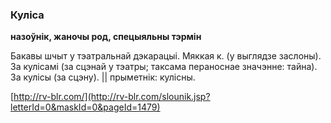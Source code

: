 ### Куліса
**назоўнік, жаночы род, спецыяльны тэрмін**

Бакавы шчыт у тэатральнай дэкарацыі. Мяккая к. (у выглядзе заслоны). За кулісамі (за сцэнай у тэатры; таксама пераноснае значэнне: тайна). За кулісы (за сцэну). || прыметнік: кулісны.

<a rel="author">[http://rv-blr.com/](http://rv-blr.com/slounik.jsp?letterId=0&maskId=0&pageId=1479)</a>
